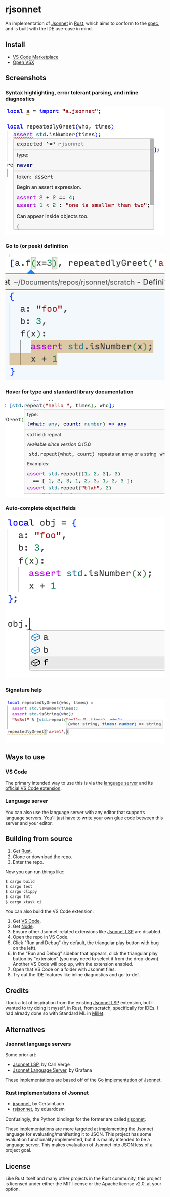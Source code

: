 # rjsonnet

An implementation of [Jsonnet][] in [Rust][], which aims to conform to the [spec][], and is built with the IDE use-case in mind.

## Install

- [VS Code Marketplace][vs-code-marketplace]
- [Open VSX][open-vsx]

## Screenshots

### Syntax highlighting, error tolerant parsing, and inline diagnostics

![syntax-hl-err-tolerant-diagnostics](/img/1-syntax-hl-err-tolerant-diagnostics.png)

### Go to (or peek) definition

![peek-def](/img/2-peek-def.png)

### Hover for type and standard library documentation

![std-lib](/img/3-std-lib-doc-hover.png)

### Auto-complete object fields

![auto-complete](/img/4-auto-complete.png)

### Signature help

![auto-complete](/img/5-sig-help.png)

## Ways to use

### VS Code

The primary intended way to use this is via the [language server][lsp] and its [official VS Code extension][vs-code-marketplace].

### Language server

You can also use the language server with any editor that supports language servers. You'll just have to write your own glue code between this server and your editor.

## Building from source

1. Get [Rust][rustup].
1. Clone or download the repo.
1. Enter the repo.

Now you can run things like:

```
$ cargo build
$ cargo test
$ cargo clippy
$ cargo fmt
$ cargo xtask ci
```

You can also build the VS Code extension:

1. Get [VS Code][vscode].
1. Get [Node][node].
1. Ensure other Jsonnet-related extensions like [Jsonnet LSP][carl] are disabled.
1. Open the repo in VS Code.
1. Click "Run and Debug" (by default, the triangular play button with bug on the left).
1. In the "Run and Debug" sidebar that appears, click the triangular play button by "extension" (you may need to select it from the drop-down). Another VS Code will pop up, with the extension enabled.
1. Open that VS Code on a folder with Jsonnet files.
1. Try out the IDE features like inline diagnostics and go-to-def.

## Credits

I took a lot of inspiration from the existing [Jsonnet LSP][carl] extension, but I wanted to try doing it myself, in Rust, from scratch, specifically for IDEs. I had already done so with Standard ML in [Millet][millet].

## Alternatives

### Jsonnet language servers

Some prior art:

- [Jsonnet LSP][carl], by Carl Verge
- [Jsonnet Language Server][grafana], by Grafana

These implementations are based off of the [Go implementation of Jsonnet][gojsonnet].

### Rust implementations of Jsonnet

- [jrsonnet](https://github.com/CertainLach/jrsonnet), by CertainLach
- [rsjsonnet](https://github.com/eduardosm/rsjsonnet), by eduardosm

Confusingly, the Python bindings for the former are called [rjsonnet](https://pypi.org/project/rjsonnet/).

These implementations are more targeted at implementing the Jsonnet language for evaluating/manifesting it to JSON. This project has some evaluation functionality implemented, but it is mainly intended to be a language server. This makes evaluation of Jsonnet into JSON less of a project goal.

## License

Like Rust itself and many other projects in the Rust community, this project is licensed under either the MIT license or the Apache license v2.0, at your option.

[Jsonnet]: https://jsonnet.org
[lsp]: https://microsoft.github.io/language-server-protocol
[node]: https://nodejs.org/en
[carl]: https://marketplace.visualstudio.com/items?itemName=cverge.jsonnet-lsp
[grafana]: https://marketplace.visualstudio.com/items?itemName=Grafana.vscode-jsonnet
[Rust]: https://www.rust-lang.org
[rustup]: https://rustup.rs
[spec]: https://jsonnet.org/ref/spec.html
[vscode]: https://code.visualstudio.com
[millet]: https://github.com/azdavis/millet
[vs-code-marketplace]: https://marketplace.visualstudio.com/items?itemName=azdavis.rjsonnet
[open-vsx]: https://open-vsx.org/extension/azdavis/rjsonnet
[gojsonnet]: https://github.com/google/go-jsonnet
